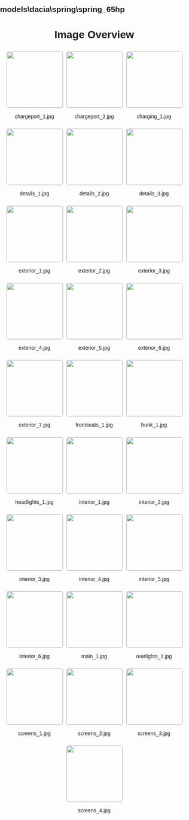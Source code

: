 ## models\dacia\spring\spring_65hp
<style>
    body {
        font-family: Arial, sans-serif;
        margin: 0;
        padding: 0;
    }
    .image-gallery {
        display: flex;
        flex-wrap: wrap;
        gap: 10px;
        justify-content: center;
        padding: 10px;
    }
    .image-gallery img {
        width: 150px;
        height: auto;
        border: 1px solid #ddd;
        border-radius: 5px;
    }
    .image-gallery div {
        flex: 1 1 calc(33.333% - 20px); /* Three images per row on large screens */
        max-width: 150px;
        text-align: center;
    }
    @media (max-width: 768px) {
        .image-gallery div {
            flex: 1 1 calc(50% - 20px); /* Two images per row on medium screens */
        }
    }
    @media (max-width: 480px) {
        .image-gallery div {
            flex: 1 1 100%; /* One image per row on small screens */
        }
    }
</style>
<h1 style ="text-align: center;"> Image Overview </h1> <div class="image-gallery">
<div>
<img src="https://media.evkx.net/multimedia/models/dacia/spring/spring_65hp/chargeport_1_st.jpg">
<p>chargeport_1.jpg</p>
</div>
<div>
<img src="https://media.evkx.net/multimedia/models/dacia/spring/spring_65hp/chargeport_2_st.jpg">
<p>chargeport_2.jpg</p>
</div>
<div>
<img src="https://media.evkx.net/multimedia/models/dacia/spring/spring_65hp/charging_1_st.jpg">
<p>charging_1.jpg</p>
</div>
<div>
<img src="https://media.evkx.net/multimedia/models/dacia/spring/spring_65hp/details_1_st.jpg">
<p>details_1.jpg</p>
</div>
<div>
<img src="https://media.evkx.net/multimedia/models/dacia/spring/spring_65hp/details_2_st.jpg">
<p>details_2.jpg</p>
</div>
<div>
<img src="https://media.evkx.net/multimedia/models/dacia/spring/spring_65hp/details_3_st.jpg">
<p>details_3.jpg</p>
</div>
<div>
<img src="https://media.evkx.net/multimedia/models/dacia/spring/spring_65hp/exterior_1_st.jpg">
<p>exterior_1.jpg</p>
</div>
<div>
<img src="https://media.evkx.net/multimedia/models/dacia/spring/spring_65hp/exterior_2_st.jpg">
<p>exterior_2.jpg</p>
</div>
<div>
<img src="https://media.evkx.net/multimedia/models/dacia/spring/spring_65hp/exterior_3_st.jpg">
<p>exterior_3.jpg</p>
</div>
<div>
<img src="https://media.evkx.net/multimedia/models/dacia/spring/spring_65hp/exterior_4_st.jpg">
<p>exterior_4.jpg</p>
</div>
<div>
<img src="https://media.evkx.net/multimedia/models/dacia/spring/spring_65hp/exterior_5_st.jpg">
<p>exterior_5.jpg</p>
</div>
<div>
<img src="https://media.evkx.net/multimedia/models/dacia/spring/spring_65hp/exterior_6_st.jpg">
<p>exterior_6.jpg</p>
</div>
<div>
<img src="https://media.evkx.net/multimedia/models/dacia/spring/spring_65hp/exterior_7_st.jpg">
<p>exterior_7.jpg</p>
</div>
<div>
<img src="https://media.evkx.net/multimedia/models/dacia/spring/spring_65hp/frontseats_1_st.jpg">
<p>frontseats_1.jpg</p>
</div>
<div>
<img src="https://media.evkx.net/multimedia/models/dacia/spring/spring_65hp/frunk_1_st.jpg">
<p>frunk_1.jpg</p>
</div>
<div>
<img src="https://media.evkx.net/multimedia/models/dacia/spring/spring_65hp/headlights_1_st.jpg">
<p>headlights_1.jpg</p>
</div>
<div>
<img src="https://media.evkx.net/multimedia/models/dacia/spring/spring_65hp/interior_1_st.jpg">
<p>interior_1.jpg</p>
</div>
<div>
<img src="https://media.evkx.net/multimedia/models/dacia/spring/spring_65hp/interior_2_st.jpg">
<p>interior_2.jpg</p>
</div>
<div>
<img src="https://media.evkx.net/multimedia/models/dacia/spring/spring_65hp/interior_3_st.jpg">
<p>interior_3.jpg</p>
</div>
<div>
<img src="https://media.evkx.net/multimedia/models/dacia/spring/spring_65hp/interior_4_st.jpg">
<p>interior_4.jpg</p>
</div>
<div>
<img src="https://media.evkx.net/multimedia/models/dacia/spring/spring_65hp/interior_5_st.jpg">
<p>interior_5.jpg</p>
</div>
<div>
<img src="https://media.evkx.net/multimedia/models/dacia/spring/spring_65hp/interior_6_st.jpg">
<p>interior_6.jpg</p>
</div>
<div>
<img src="https://media.evkx.net/multimedia/models/dacia/spring/spring_65hp/main_1_st.jpg">
<p>main_1.jpg</p>
</div>
<div>
<img src="https://media.evkx.net/multimedia/models/dacia/spring/spring_65hp/rearlights_1_st.jpg">
<p>rearlights_1.jpg</p>
</div>
<div>
<img src="https://media.evkx.net/multimedia/models/dacia/spring/spring_65hp/screens_1_st.jpg">
<p>screens_1.jpg</p>
</div>
<div>
<img src="https://media.evkx.net/multimedia/models/dacia/spring/spring_65hp/screens_2_st.jpg">
<p>screens_2.jpg</p>
</div>
<div>
<img src="https://media.evkx.net/multimedia/models/dacia/spring/spring_65hp/screens_3_st.jpg">
<p>screens_3.jpg</p>
</div>
<div>
<img src="https://media.evkx.net/multimedia/models/dacia/spring/spring_65hp/screens_4_st.jpg">
<p>screens_4.jpg</p>
</div>
</div>
